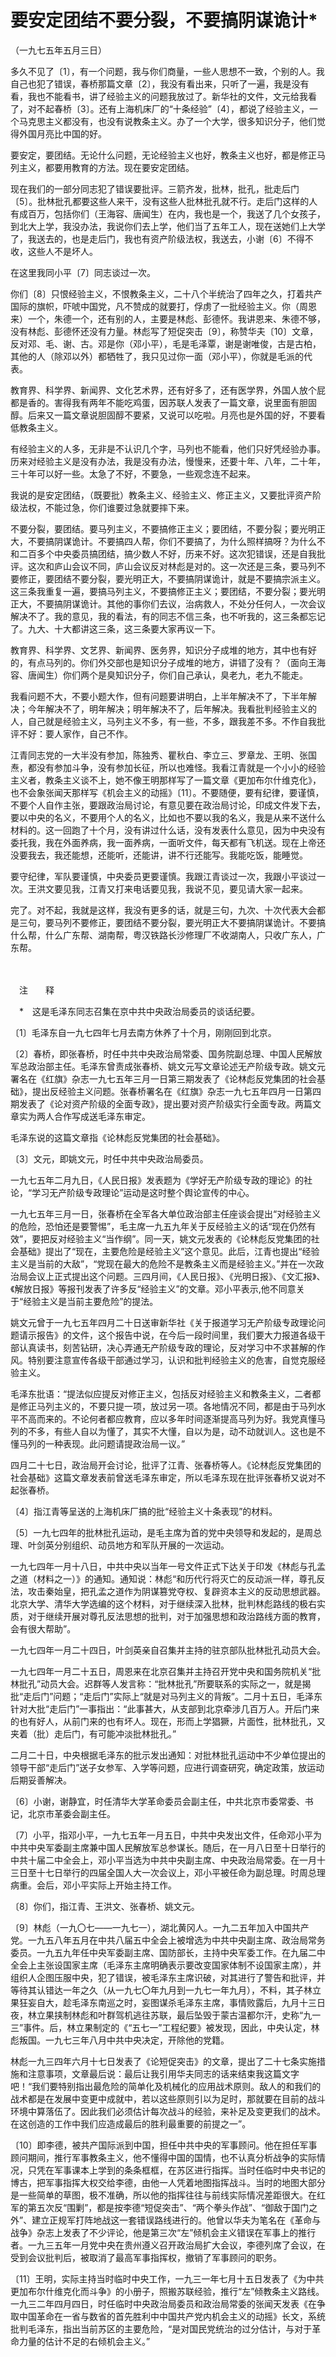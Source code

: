 # 要安定团结不要分裂，不要搞阴谋诡计\*

（一九七五年五月三日）

多久不见了〔1〕，有一个问题，我与你们商量，一些人思想不一致，个别的人。我自己也犯了错误，春桥那篇文章〔2〕，我没有看出来，只听了一遍，我是没有看，我也不能看书，讲了经验主义的问题我放过了。新华社的文件，文元给我看了，对不起春桥〔3〕。还有上海机床厂的“十条经验”〔4〕，都说了经验主义，一个马克思主义都没有，也没有说教条主义。办了一个大学，很多知识分子，他们觉得外国月亮比中国的好。

要安定，要团结。无论什么问题，无论经验主义也好，教条主义也好，都是修正马列主义，都要用教育的方法。现在要安定团结。

现在我们的一部分同志犯了错误要批评。三箭齐发，批林，批孔，批走后门〔5〕。批林批孔都要这些人来干，没有这些人批林批孔就不行。走后门这样的人有成百万，包括你们（王海容、唐闻生）在内，我也是一个，我送了几个女孩子，到北大上学，我没办法，我说你们去上学，他们当了五年工人，现在送她们上大学了，我送去的，也是走后门，我也有资产阶级法权，我送去，小谢〔6〕不得不收，这些人不是坏人。

在这里我同小平〔7〕同志谈过一次。

你们〔8〕只恨经验主义，不恨教条主义，二十八个半统治了四年之久，打着共产国际的旗帜，吓唬中国党，凡不赞成的就要打，俘虏了一批经验主义。你（周恩来）一个，朱德一个，还有别的人，主要是林彪、彭德怀。我讲恩来、朱德不够，没有林彪、彭德怀还没有力量。林彪写了短促突击〔9〕，称赞华夫〔10〕文章，反对邓、毛、谢、古。邓是你（邓小平），毛是毛泽覃，谢是谢唯俊，古是古柏，其他的人（除邓以外）都牺牲了，我只见过你一面（邓小平），你就是毛派的代表。

教育界、科学界、新闻界、文化艺术界，还有好多了，还有医学界，外国人放个屁都是香的。害得我有两年不能吃鸡蛋，因苏联人发表了一篇文章，说里面有胆固醇。后来又一篇文章说胆固醇不要紧，又说可以吃啦。月亮也是外国的好，不要看低教条主义。

有经验主义的人多，无非是不认识几个字，马列也不能看，他们只好凭经验办事。历来对经验主义是没有办法，我是没有办法，慢慢来，还要十年、八年，二十年，三十年可以好一些。太急了不好，不要急，一些观念连不起来。

我说的是安定团结，（既要批）教条主义、经验主义、修正主义，又要批评资产阶级法权，不能过急，你们谁要过急就要摔下来。

不要分裂，要团结。要马列主义，不要搞修正主义；要团结，不要分裂；要光明正大，不要搞阴谋诡计。不要搞四人帮，你们不要搞了，为什么照样搞呀？为什么不和二百多个中央委员搞团结，搞少数人不好，历来不好。这次犯错误，还是自我批评。这次和庐山会议不同，庐山会议反对林彪是对的。这一次还是三条，要马列不要修正，要团结不要分裂，要光明正大，不要搞阴谋诡计，就是不要搞宗派主义。这三条我重复一遍，要搞马列主义，不要搞修正主义；要团结，不要分裂；要光明正大，不要搞阴谋诡计。其他的事你们去议，治病救人，不处分任何人，一次会议解决不了。我的意见，我的看法，有的同志不信三条，也不听我的，这三条都忘记了。九大、十大都讲这三条，这三条要大家再议一下。

教育界、科学界、文艺界、新闻界、医务界，知识分子成堆的地方，其中也有好的，有点马列的。你们外交部也是知识分子成堆的地方，讲错了没有？（面向王海容、唐闻生）你们两个是臭知识分子，你们自己承认，臭老九，老九不能走。

我看问题不大，不要小题大作，但有问题要讲明白，上半年解决不了，下半年解决；今年解决不了，明年解决；明年解决不了，后年解决。我看批判经验主义的人，自己就是经验主义，马列主义不多，有一些，不多，跟我差不多。不作自我批评不好：要人家作，自己不作。

江青同志党的一大半没有参加，陈独秀、瞿秋白、李立三、罗章龙、王明、张国焘，都没有参加斗争，没有参加长征，所以也难怪。我看江青就是一个小小的经验主义者，教条主义谈不上，她不像王明那样写了一篇文章《更加布尔什维克化》，也不会象张闻天那样写《机会主义的动摇》〔11〕。不要随便，要有纪律，要谨慎，不要个人自作主张，要跟政治局讨论，有意见要在政治局讨论，印成文件发下去，要以中央的名义，不要用个人的名义，比如也不要以我的名义，我是从来不送什么材料的。这一回跑了十个月，没有讲过什么话，没有发表什么意见，因为中央没有委托我，我在外面养病，我一面养病，一面听文件，每天都有飞机送。现在上帝还没要我去，我还能想，还能听，还能讲，讲不行还能写。我能吃饭，能睡觉。

要守纪律，军队要谨慎，中央委员更要谨慎。我跟江青谈过一次，我跟小平谈过一次。王洪文要见我，江青又打来电话要见我，我说不见，要见请大家一起来。

完了。对不起，我就是这样，我没有更多的话，就是三句，九次、十次代表大会都是三句，要马列不要修正，要团结不要分裂，要光明正大不要搞阴谋诡计。不要搞什么帮，什么广东帮、湖南帮，粤汉铁路长沙修理厂不收湖南人，只收广东人，广东帮。

　　

　注　　释　

　\*　这是毛泽东同志召集在京中共中央政治局委员的谈话纪要。

〔1〕毛泽东自一九七四年七月去南方休养了十个月，刚刚回到北京。

〔2〕春桥，即张春桥，时任中共中央政治局常委、国务院副总理、中国人民解放军总政治部主任。毛泽东曾责成张春桥、姚文元写文章论述无产阶级专政。姚文元署名在《红旗》杂志一九七五年三月一日第三期发表了《论林彪反党集团的社会基础》，提出反经验主义问题。张春桥署名在《红旗》杂志一九七五年四月一日第四期发表了《论对资产阶级的全面专政》，提出要对资产阶级实行全面专政。两篇文章实为两人合作写成送毛泽东审定。

毛泽东说的这篇文章指《论林彪反党集团的社会基础》。

〔3〕文元，即姚文元，时任中共中央政治局委员。

一九七五年二月九日，《人民日报》发表题为《学好无产阶级专政的理论》的社论，“学习无产阶级专政理论”运动是这时整个舆论宣传的中心。

一九七五年三月一日，张春桥在全军各大单位政治部主任座谈会提出“对经验主义的危险，恐怕还是要警惕”，毛主席一九五九年关于反经验主义的话“现在仍然有效”，要把反对经验主义“当作纲”。同一天，姚文元发表的《论林彪反党集团的社会基础》提出了“现在，主要危险是经验主义”这个意见。此后，江青也提出“经验主义是当前的大敌”，“党现在最大的危险不是教条主义而是经验主义。”并在一次政治局会议上正式提出这个问题。三四月间，《人民日报》、《光明日报》、《文汇报》、《解放日报》等报刊发表了许多反“经验主义”的文章。邓小平表示,他不同意关于“经验主义是当前主要危险”的提法。

姚文元曾于一九七五年四月二十日送审新华社《关于报道学习无产阶级专政理论问题请示报告》的文件，这个报告中说，在今后一段时间里，我们要大力报道各级干部认真读书，刻苦钻研，决心弄通无产阶级专政的理论，反对学习中不求甚解的作风。特别要注意宣传各级干部通过学习，认识和批判经验主义的危害，自觉克服经验主义。

毛泽东批语：“提法似应提反对修正主义，包括反对经验主义和教条主义，二者都是修正马列主义的，不要只提一项，放过另一项。各地情况不同，都是由于马列水平不高而来的。不论何者都应教育，应以多年时间逐渐提高马列为好。我党真懂马列的不多，有些人自以为懂了，其实不大懂，自以为是，动不动就训人。这也是不懂马列的一种表现。此问题请提政治局一议。”

四月二十七日，政治局开会讨论，批评了江青、张春桥等人。《论林彪反党集团的社会基础》这篇文章发表前曾送毛泽东审定，所以毛泽东现在批评张春桥又说对不起张春桥。

〔4〕指江青等呈送的上海机床厂搞的批“经验主义十条表现”的材料。

〔5〕一九七四年的批林批孔运动，是毛主席为首的党中央领导和发起的，是周总理、叶剑英分别组织、动员地方和军队开展的一次运动。

一九七四年一月十八日，中共中央以当年一号文件正式下达关于印发《林彪与孔孟之道（材料之一）》的通知。通知说：林彪“和历代行将灭亡的反动派一样，尊孔反法，攻击秦始皇，把孔孟之道作为阴谋篡党夺权、复辟资本主义的反动思想武器。北京大学、清华大学选编的这个材料，对于继续深入批林，批判林彪路线的极右实质，对于继续开展对尊孔反法思想的批判，对于加强思想和政治路线方面的教育，会有很大帮助”。

一九七四年一月二十四日，叶剑英亲自召集并主持的驻京部队批林批孔动员大会。

一九七四年一月二十五日，周恩来在北京召集并主持召开党中央和国务院机关“批林批孔”动员大会。迟群等人发言称：“批林批孔”所要联系的实际之一，就是揭批“走后门”问题；“走后门”实际上“就是对马列主义的背叛”。二月十五日，毛泽东针对大批“走后门”一事指出：“此事甚大，从支部到北京牵涉几百万人。开后门来的也有好人，从前门来的也有坏人。现在，形而上学猖獗，片面性，批林批孔，又夹着（批）走后门，有可能冲淡批林批孔。”

二月二十日，中央根据毛泽东的批示发出通知：对批林批孔运动中不少单位提出的领导干部“走后门”送子女参军、入学等问题，应进行调查研究，确定政策，放运动后期妥善解决。

〔6〕小谢，谢静宜，时任清华大学革命委员会副主任，中共北京市委常委、书记，北京市革委会副主任。

〔7〕小平，指邓小平，一九七五年一月五日，中共中央发出文件，任命邓小平为中共中央军委副主席兼中国人民解放军总参谋长。随后，在一月八日至十日举行的中共十届二中全会上，邓小平当选为中共中央副主席、中央政治局常委。在一月十三日至十七日举行的四届全国人大一次会议上，邓小平被任命为副总理。时周总理病重。会后，邓小平实际上开始主持工作。

〔8〕你们，指江青、王洪文、张春桥、姚文元。

〔9〕林彪（一九〇七——一九七一），湖北黄冈人。一九二五年加入中国共产党。一九五八年五月在中共八届五中全会上被增选为中共中央副主席、政治局常务委员。一九五九年任中央军委副主席、国防部长，主持中央军委工作。在九届二中全会上主张设国家主席（毛泽东主席明确表示要改变国家体制不设国家主席），并组织人企图压服中央，犯了错误，被毛泽东主席识破，对其进行了警告和批评，并等待其认错达一年之久（从一九七〇年九月到一九七一年九月），不料，其子林立果狂妄自大，趁毛泽东南巡之时，妄图谋杀毛泽东主席，事情败露后，九月十三日夜，林立果挟制林彪和叶群驾机逃往苏联，最后坠毁于蒙古温都尔汗，史称“九一三”事件。后，林立果制定的《“五七一”工程纪要》被发现，因此，中央认定，林彪叛国。一九七三年八月中共中央决定，开除他的党籍。

林彪一九三四年六月十七日发表了《论短促突击》的文章，提出了二十七条实施措施和注意事项，文章最后说：最后让我引用华夫同志的话来结束我这篇文字吧！“我们要特别指出最危险的简单化及机械化的应用战术原则。敌人的和我们的战术都是在发展中变更中成就中，若以这些原则引以为足时，那就要在目前的战斗环境中算落伍了。因此我们必须估计每次战斗的经验，来补足及变更我们的战术。在这创造的工作中我们应造成最后的胜利最重要的前提之一”。

〔10〕即李德，被共产国际派到中国，担任中共中央的军事顾问。他在担任军事顾问期间，推行军事教条主义，他不懂得中国的国情，也不认真分析战争的实际情况，只凭在军事课本上学到的条条框框，在苏区进行指挥。当时任临时中央书记的博古，把军事指挥大权交给李德，由他一人凭着地图指挥战斗。当时的地图大部分是一些简单的草图，极不准确，所以他的指挥往往与前线实际情况差距很大。在红军的第五次反“围剿”，都是按李德“短促突击”、“两个拳头作战”、“御敌于国门之外”、建立正规军打阵地战这一套错误路线进行的。他曾以华夫为笔名在《革命与战争》杂志上发表了不少评论，他是第三次“左”倾机会主义错误在军事上的推行者。一九三五年一月党中央在贵州遵义召开政治局扩大会议，李德列席了会议，在受到会议批判后，被取消了最高军事指挥权，撤销了军事顾问的职务。

〔11〕王明，实际主持当时临时中央工作，一九三一年七月十五日发表了《为中共更加布尔什维克化而斗争》的小册子，照搬苏联经验，推行“左”倾教条主义路线。一九三二年四月四日，时任临时中央政治局委员和政治局常委的张闻天发表《在争取中国革命在一省与数省的首先胜利中中国共产党内机会主义的动摇》长文，系统批判毛泽东，指出当前苏区的主要危险，“是对国民党统治的过分估计，与对于革命力量的估计不足的右倾机会主义。”
